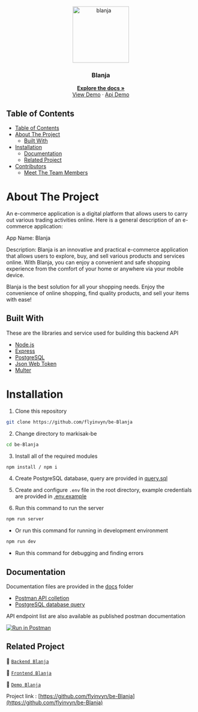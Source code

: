 <br />
<p align="center">
  <div align="center">
    <img height="150" src="https://cdn.discordapp.com/attachments/1118733891738554480/1146038619325349898/logo-removebg-preview.png" alt="blanja" border="0"/>
  </div>
  <h3 align="center">Blanja</h3>
  <p align="center">
    <a href="https://github.com/flyinvyn/be-Blanja"><strong>Explore the docs »</strong></a>
    <br />
    <a href=https://fe-blanja.vercel.app/">View Demo</a>
    ·
    <a href="https://be-blanja-pi.vercel.app/">Api Demo</a>
  </p>
</p>

## Table of Contents

- [Table of Contents](#table-of-contents)
- [About The Project](#about-the-project)
  - [Built With](#built-with)
- [Installation](#installation)
  - [Documentation](#documentation)
  - [Related Project](#related-project)
- [Contributors](#contributors)
  - [Meet The Team Members](#meet-the-team-members)

# About The Project

An e-commerce application is a digital platform that allows users to carry out various trading activities online. Here is a general description of an e-commerce application:

App Name: Blanja

Description:
Blanja is an innovative and practical e-commerce application that allows users to explore, buy, and sell various products and services online. With Blanja, you can enjoy a convenient and safe shopping experience from the comfort of your home or anywhere via your mobile device.

Blanja is the best solution for all your shopping needs. Enjoy the convenience of online shopping, find quality products, and sell your items with ease!

## Built With

These are the libraries and service used for building this backend API

- [Node.js](https://nodejs.org)
- [Express](https://expressjs.com)
- [PostgreSQL](https://www.postgresql.org)
- [Json Web Token](https://jwt.io)
- [Multer](https://github.com/expressjs/multer)

# Installation

1. Clone this repository

```sh
git clone https://github.com/flyinvyn/be-Blanja
```

2. Change directory to markisak-be

```sh
cd be-Blanja
```

3. Install all of the required modules

```sh
npm install / npm i
```

4. Create PostgreSQL database, query are provided in [query.sql](./query.sql)

5. Create and configure `.env` file in the root directory, example credentials are provided in [.env.example](./.env.example)

6. Run this command to run the server

```sh
npm run server
```

- Or run this command for running in development environment

```sh
npm run dev
```

- Run this command for debugging and finding errors


## Documentation

Documentation files are provided in the [docs](./docs) folder

- [Postman API colletion]()
- [PostgreSQL database query](./query.sql)

API endpoint list are also available as published postman documentation

[![Run in Postman](https://run.pstmn.io/button.svg)](https://documenter.getpostman.com/view/25981147/2s9Y5bNfdC#5a3334d8-4432-4991-9e5b-d2c402d56a63)

## Related Project

:rocket: [`Backend Blanja`](https://github.com/flyinvyn/be-Blanja)

:rocket: [`Frontend Blanja`](https://github.com/flyinvyn/fe-Blanja)

:rocket: [`Demo Blanja`](https://fe-blanja.vercel.app/)

Project link : [https://github.com/flyinvyn/be-Blanja](https://github.com/flyinvyn/be-Blanja)